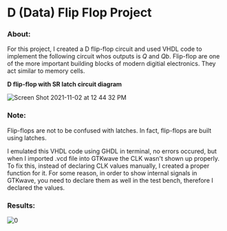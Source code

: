 # D (Data) Flip Flop Project

### About:

For this project, I created a D flip-flop circuit and used VHDL code to implement the following circuit whos outputs is *Q* and *Qb*. Flip-flop are one of the more important building blocks of modern digitial electronics. They act similar to memory cells.

**D flip-flop with SR latch circuit diagram**

![Screen Shot 2021-11-02 at 12 44 32 PM](https://user-images.githubusercontent.com/89553126/139918046-a9fb0a86-0287-4b91-a3ea-6fc7efa24c54.png)

### Note:

Flip-flops are not to be confused with latches. In fact, flip-flops are built using latches.

I emulated this VHDL code using GHDL in terminal, no errors occured, but when I imported .vcd file into GTKwave the CLK wasn't shown up properly. To fix this, instead of declaring CLK values manually, I created a proper function for it. For some reason, in order to show internal signals in GTKwave, you need to declare them as well in the test bench, therefore I declared the values.

### Results:
 
![0](https://user-images.githubusercontent.com/89553126/138942225-a774aca9-2443-4536-9c55-babe050a49fa.png)
 

